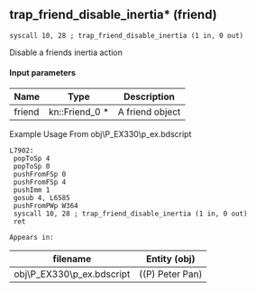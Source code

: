 ## trap_friend_disable_inertia* (friend)

`syscall 10, 28 ; trap_friend_disable_inertia (1 in, 0 out)`

Disable a friends inertia action

#### Input parameters
| Name | Type | Description
|------|------|------------
| friend   | kn::Friend_0 *   | A friend object


Example Usage From obj\P_EX330\p_ex.bdscript
```plaintext
L7902:
 popToSp 4
 popToSp 0
 pushFromFSp 0
 pushFromFSp 4
 pushImm 1
 gosub 4, L6585
 pushFromPWp W364
 syscall 10, 28 ; trap_friend_disable_inertia (1 in, 0 out)
 ret
```





	Appears in:
| filename | Entity (obj)
|----------|-------------
| obj\P_EX330\p_ex.bdscript       | ((P) Peter Pan)          



